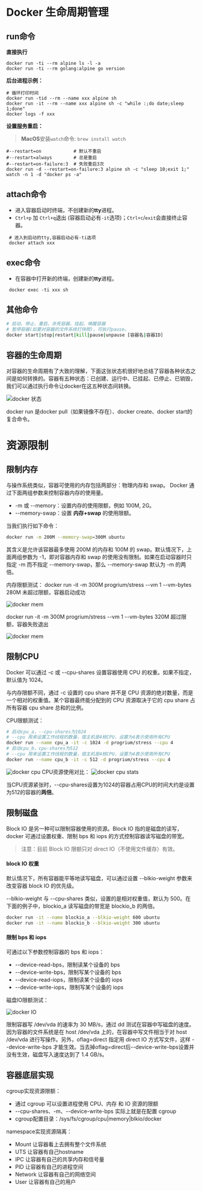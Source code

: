 # Docker 生命周期管理

## run命令
**直接执行**

```shell
docker run -ti --rm alpine ls -l -a
docker run -ti --rm golang:alpine go version
```

**后台进程示例：**
```shell
# 循环打印时间
docker run -tid --rm --name xxx alpine sh
docker run -it --rm --name xxx alpine sh -c "while :;do date;sleep 1;done"
docker logs -f xxx
```



**设置服务重启：**

> **MacOS**安装`watch`命令: `brew install watch`

```shell
#--restart=on            # 默认不重启
#--restart=always        # 总是重启
#--restart=on-failure:3  # 失败重启3次
docker run -d --restart=on-failure:3 alpine sh -c "sleep 10;exit 1;"
watch -n 1 -d "docker ps -a"
```



## attach命令

- 进入容器启动时终端，不创建新的**tty**进程。
- `Ctrl+p` 加 `Ctrl+q`退出 (容器启动必有`-it`选项)；`Ctrl+c`/`exit`会直接终止容器。

```shell
 # 进入到启动的tty,容器启动必有-ti选项
 docker attach xxx
```



## exec命令

- 在容器中打开新的终端，创建新的**tty**进程。

```shell
 docker exec -ti xxx sh
```



## 其他命令

```bash
# 启动、停止、重启、杀死容器、挂起、唤醒容器
# 暂停容器(如要对容器的文件系统打快照)，可执行pause。
docker start|stop|restart|kill|pause|unpause [容器名|容器ID]
```



## 容器的生命周期

对容器的生命周期有了大致的理解，下面这张状态机很好地总结了容器各种状态之间是如何转换的。容器有五种状态：已创建、运行中、已挂起、已停止、已销毁，我们可以通过执行命令让docker在这五种状态间转换。

![docker 状态](./imgs/3/docker_run_stats.png)

docker run 是docker pull（如果镜像不存在）、docker create、docker start的复合命令。



# 资源限制

## 限制内存

与操作系统类似，容器可使用的内存包括两部分：物理内存和 swap。 Docker 通过下面两组参数来控制容器内存的使用量。

- -m 或 --memory：设置内存的使用限额，例如 100M, 2G。
- --memory-swap：设置 **内存+swap** 的使用限额。

当我们执行如下命令：

```bash
docker run -m 200M --memory-swap=300M ubuntu
```

其含义是允许该容器最多使用 200M 的内存和 100M 的 swap。默认情况下，上面两组参数为 -1，即对容器内存和 swap 的使用没有限制。如果在启动容器时只指定 -m 而不指定 --memory-swap，那么 --memory-swap 默认为 -m 的两倍。

内存限额测试：
docker run -it -m 300M progrium/stress --vm 1 --vm-bytes 280M  未超过限额，容器启动成功

![docker mem](./imgs/3/docker_mem_success.jpg)

docker run -it -m 300M progrium/stress --vm 1 --vm-bytes 320M  超过限额，容器失败退出

![docker mem](./imgs/3/docker_mem_fail.jpg)

## 限制CPU

Docker 可以通过 -c 或 --cpu-shares 设置容器使用 CPU 的权重。如果不指定，默认值为 1024。

与内存限额不同，通过 -c 设置的 cpu share 并不是 CPU 资源的绝对数量，而是一个相对的权重值。某个容器最终能分配到的 CPU 资源取决于它的 cpu share 占所有容器 cpu share 总和的比例。

CPU限额测试：

```bash
# 启动cpu_a，--cpu-shares为1024
# --cpu 用来设置工作线程的数量，宿主机是4核CPU，设置为4表示使用所有CPU
docker run --name cpu_a -it -c 1024 -d progrium/stress --cpu 4
# 启动cpu_b，cpu-shares为512
# --cpu 用来设置工作线程的数量，宿主机是4核CPU，设置为4表示使用所有CPU
docker run --name cpu_b -it -c 512 -d progrium/stress --cpu 4
```

![docker cpu](./imgs/3/docker_cpu.jpg)
CPU资源使用对比：
![docker cpu stats](./imgs/3/docker_stats.jpg)

当CPU资源紧张时，--cpu-shares设置为1024的容器占用CPU的时间大约是设置为512的容器的**两倍**。

## 限制磁盘

Block IO 是另一种可以限制容器使用的资源。Block IO 指的是磁盘的读写，docker 可通过设置权重、限制 bps 和 iops 的方式控制容器读写磁盘的带宽。

>注意：目前 Block IO 限额只对 direct IO（不使用文件缓存）有效。

#### block IO 权重

默认情况下，所有容器能平等地读写磁盘，可以通过设置 --blkio-weight 参数来改变容器 block IO 的优先级。

--blkio-weight 与 --cpu-shares 类似，设置的是相对权重值，默认为 500。在下面的例子中，blockio_a 读写磁盘的带宽是 blockio_b 的两倍。

```bash
docker run -it --name blockio_a --blkio-weight 600 ubuntu
docker run -it --name blockio_b --blkio-weight 300 ubuntu
```

#### 限制 bps 和 iops

可通过以下参数控制容器的 bps 和 iops：

- --device-read-bps，限制读某个设备的 bps
- --device-write-bps，限制写某个设备的 bps
- --device-read-iops，限制读某个设备的 iops
- --device-write-iops，限制写某个设备的 iops

磁盘IO限额测试：

![docker IO](./imgs/3/docker_io.png)

限制容器写 /dev/vda 的速率为 30 MB/s，通过 dd 测试在容器中写磁盘的速度。因为容器的文件系统是在 host /dev/vda 上的，在容器中写文件相当于对 host /dev/vda 进行写操作。另外，oflag=direct 指定用 direct IO 方式写文件，这样 --device-write-bps 才能生效。当去掉oflag=direct后--device-write-bps设置并没有生效，磁盘写入速度达到了 1.4 GB/s。

## 容器底层实现

cgroup实现资源限额：

- 通过 cgroup 可以设置进程使用 CPU、内存 和 IO 资源的限额
- --cpu-shares、-m、--device-write-bps 实际上就是在配置 cgroup
- cgroup配置目录：/sys/fs/cgroup/cpu|memory|blkio/docker

namespace实现资源隔离：

- Mount     让容器看上去拥有整个文件系统
- UTS          让容器有自己hostname
- IPC           让容器有自己的共享内存和信号量
- PID           让容器有自己的进程空间
- Network  让容器有自己的网络空间
- User         让容器有自己的用户
